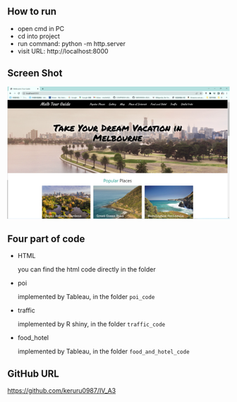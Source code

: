 ## How to run

- open cmd in PC
- cd into project
- run command: python -m http.server
- visit URL: http://localhost:8000

## Screen Shot

![screen shot](screenshot_web.png)

## Four part of code

- HTML

  you can find the html code directly in the folder

- poi

  implemented by Tableau, in the folder `poi_code`

- traffic

  implemented by R shiny, in the folder `traffic_code`

- food_hotel

  implemented by Tableau, in the folder `food_and_hotel_code`

## GitHub URL

https://github.com/keruru0987/IV_A3

